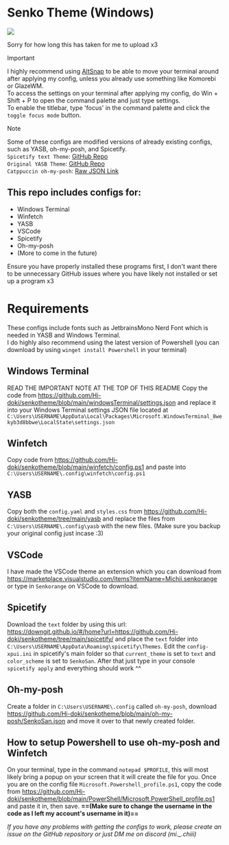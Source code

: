 # Senko Theme (Windows)

<img src="https://i.redd.it/v5vl6ynldhdf1.png" />

Sorry for how long this has taken for me to upload x3

> [!IMPORTANT]
> I highly recommend using [AltSnap](https://github.com/RamonUnch/AltSnap) to be able to move your terminal around after applying my config, unless you already use something like Komorebi or GlazeWM. <br>
> To access the settings on your terminal after applying my config, do Win + Shift + P to open the command palette and just type settings. <br>
> To enable the titlebar, type 'focus' in the command palette and click the `toggle focus mode` button.

> [!NOTE]
> Some of these configs are modified versions of already existing configs, such as YASB, oh-my-posh, and Spicetify. <br>
> `Spicetify text Theme`: [GitHub Repo](https://github.com/spicetify/spicetify-themes/tree/master/text) <br>
> `Original YASB Theme`: [GitHub Repo](https://github.com/amnweb/yasb-themes/tree/main/themes/764a14e0-2d6a-4826-994a-9289857886ba) <br>
> `Catppuccin oh-my-posh`: [Raw JSON Link](https://raw.githubusercontent.com/JanDeDobbeleer/oh-my-posh/refs/heads/main/themes/catppuccin_mocha.omp.json)

## This repo includes configs for:
- Windows Terminal
- Winfetch
- YASB
- VSCode
- Spicetify
- Oh-my-posh
- (More to come in the future)

Ensure you have properly installed these programs first, I don't want there to be unnecessary GitHub issues where you have likely not installed or set up a program x3

# Requirements
These configs include fonts such as JetbrainsMono Nerd Font which is needed in YASB and Windows Terminal. <br>
I do highly also recommend using the latest version of Powershell (you can download by using `winget install Powershell` in your terminal)

## Windows Terminal
READ THE IMPORTANT NOTE AT THE TOP OF THIS README
Copy the code from https://github.com/Hi-doki/senkotheme/blob/main/windowsTerminal/settings.json and replace it into your Windows Terminal settings JSON file located at `C:\Users\USERNAME\AppData\Local\Packages\Microsoft.WindowsTerminal_8wekyb3d8bbwe\LocalState\settings.json`

## Winfetch
Copy code from https://github.com/Hi-doki/senkotheme/blob/main/winfetch/config.ps1 and paste into `C:\Users\USERNAME\.config\winfetch\config.ps1`

## YASB
Copy both the `config.yaml` and `styles.css` from https://github.com/Hi-doki/senkotheme/tree/main/yasb and replace the files from `C:\Users\USERNAME\.config\yasb` with the new files. (Make sure you backup your original config just incase :3)

## VSCode
I have made the VSCode theme an extension which you can download from https://marketplace.visualstudio.com/items?itemName=Michii.senkorange or type in `Senkorange` on VSCode to download.

## Spicetify
Download the `text` folder by using this url: https://downgit.github.io/#/home?url=https://github.com/Hi-doki/senkotheme/tree/main/spicetify/ and place the `text` folder into `C:\Users\USERNAME\AppData\Roaming\spicetify\Themes`.
Edit the `config-xpui.ini` in spicetify's main folder so that `current_theme` is set to `text` and `color_scheme` is set to `SenkoSan`.
After that just type in your console `spicetify apply` and everything should work ^^

## Oh-my-posh
Create a folder in `C:\Users\USERNAME\.config` called `oh-my-posh`, download https://github.com/Hi-doki/senkotheme/blob/main/oh-my-posh/SenkoSan.json and move it over to that newly created folder.

## How to setup Powershell to use oh-my-posh and Winfetch
On your terminal, type in the command `notepad $PROFILE`, this will most likely bring a popup on your screen that it will create the file for you. Once you are on the config file `Microsoft.Powershell_profile.ps1`, copy the code from https://github.com/Hi-doki/senkotheme/blob/main/PowerShell/Microsoft.PowerShell_profile.ps1 and paste it in, then save. 
**==(Make sure to change the username in the code as I left my account's username in it)==**

*If you have any problems with getting the configs to work, please create an issue on the GitHub repository or just DM me on discord (mi.\_.chiii)*
